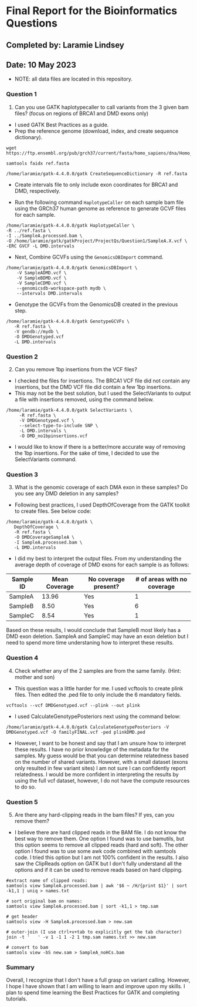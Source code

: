 # Final Report for the Bioinformatics Questions
## Completed by: Laramie Lindsey
## Date: 10 May 2023

* NOTE: all data files are located in this repository.

### Question 1
1) Can you use GATK haplotypecaller to call variants from the 3 given bam files? (focus on regions of BRCA1 and DMD exons only)
* I used GATK Best Practices as a guide.
* Prep the reference genome (download, index, and create sequence dictionary).

```
wget https://ftp.ensembl.org/pub/grch37/current/fasta/homo_sapiens/dna/Homo_sapiens.GRCh37.dna.primary_assembly.fa.gz
```

```
samtools faidx ref.fasta
```

```
/home/laramie/gatk-4.4.0.0/gatk CreateSequenceDictionary -R ref.fasta
```

* Create intervals file to only include exon coordinates for BRCA1 and DMD, respectively.

* Run the following command ```HaplotypeCaller``` on each sample bam file using the GRCh37 human genome as reference to generate GCVF files for each sample. 

```
/home/laramie/gatk-4.4.0.0/gatk HaplotypeCaller \
-R ../ref.fasta \
-I ../SampleA.processed.bam \
-O /home/laramie/gatk/gatkProject/ProjectQs/Question1/SampleA.X.vcf \
-ERC GVCF -L DMD.intervals
```

* Next, Combine GCVFs using the ```GenomicsDBImport``` command.
```
/home/laramie/gatk-4.4.0.0/gatk GenomicsDBImport \
    -V SampleADMD.vcf \
    -V SampleBDMD.vcf \
    -V SampleCDMD.vcf \
    --genomicsdb-workspace-path mydb \
    --intervals DMD.intervals
```

* Genotype the GCVFs from the GenomicsDB created in the previous step.
```
/home/laramie/gatk-4.4.0.0/gatk GenotypeGCVFs \
   -R ref.fasta \
   -V gendb://mydb \
   -O DMDGenotyped.vcf
   -L DMD.intervals
```
### Question 2
2) Can you remove 1bp insertions from the VCF files?

* I checked the files for insertions. The BRCA1 VCF file did not contain any insertions, but the DMD VCF file did contain a few 1bp insertions. 
* This may not be the best solution, but I used the SelectVariants to output a file with insertions removed, using the command below. 
```
/home/laramie/gatk-4.4.0.0/gatk SelectVariants \
     -R ref.fasta \
     -V DMDGenotyped.vcf \
     --select-type-to-include SNP \
     -L DMD.intervals \
     -O DMD_no1bpinsertions.vcf
```
* I would like to know if there is a better/more accurate way of removing the 1bp insertions. For the sake of time, I decided to use the SelectVariants command.

### Question 3
3) What is the genomic coverage of each DMA exon in these samples? Do you see any DMD deletion in any samples?
* Following best practices, I used DepthOfCoverage from the GATK toolkit to create files. See below code: 
```
/home/laramie/gatk-4.4.0.0/gatk \
   DepthOfCoverage \
   -R ref.fasta \
   -O DMDCoverageSampleA \
   -I SampleA.processed.bam \
   -L DMD.intervals
```
* I did my best to interpret the output files. From my understanding the average depth of coverage of DMD exons for each sample is as follows:

| Sample ID | Mean Coverage | No coverage present? | # of areas with no coverage |
|-----------|---------------|----------------------|-----------------------------|
| SampleA   | 13.96         | Yes                  | 1                           |
| SampleB   | 8.50          | Yes                  | 6                           |
| SampleC   | 8.54          | Yes                  | 1                           |

Based on these results, I would conclude that SampleB most likely has a DMD exon deletion. SampleA and SampleC may have an exon deletion but I need to spend more time understaning how to interpret these results.

### Question 4
4) Check whether any of the 2 samples are from the same family. (Hint: mother and son)

* This question was a little harder for me. I used vcftools to create plink files. Then edited the .ped file to only include the 6 mandatory fields.
```
vcftools --vcf DMDGenotyped.vcf --plink --out plink
```
* I used CalculateGenotypePosteriors next using the command below: 
```
/home/laramie/gatk-4.4.0.0/gatk CalculateGenotypePosteriors -V DMDGenotyped.vcf -O familyFINAL.vcf -ped plinkDMD.ped
```
* However, I want to be honest and say that I am unsure how to interpret these results. I have no prior knowledge of the metadata for the samples. My guess would be that you can determine relatedness based on the number of shared variants. However, with a small dataset (exons only resulted in few variant sites) I am not sure I can confidently report relatedness. I would be more confident in interpreting the results by using the full vcf dataset, however, I do not have the compute resources to do so.

### Question 5
5) Are there any hard-clipping reads in the bam files? If yes, can you remove them?

* I believe there are hard clipped reads in the BAM file. I do not know the best way to remove them. One option I found was to use bamutils, but this option seems to remove all clipped reads (hard and soft). The other option I found was to use some awk code combined with samtools code. I tried this option but I am not 100% confident in the results. I also saw the ClipReads option on GATK but I don't fully understand all the options and if it can be used to remove reads based on hard clipping.

```
#extract name of clipped reads:
samtools view SampleA.processed.bam | awk '$6 ~ /H/{print $1}' | sort -k1,1 | uniq > names.txt

# sort original bam on names:
samtools view SampleA.processed.bam | sort -k1,1 > tmp.sam

# get header
samtools view -H SampleA.processed.bam > new.sam

# outer-join (I use ctrl+v+tab to explicitly get the tab character)
join -t '   ' -v 1 -1 1 -2 1 tmp.sam names.txt >> new.sam

# convert to bam
samtools view -bS new.sam > SampleA_noHCs.bam
```

### Summary
Overall, I recognize that I don't have a full grasp on variant calling. However, I hope I have shown that I am willing to learn and improve upon my skills. I plan to spend time learning the Best Practices for GATK and completing tutorials. 

